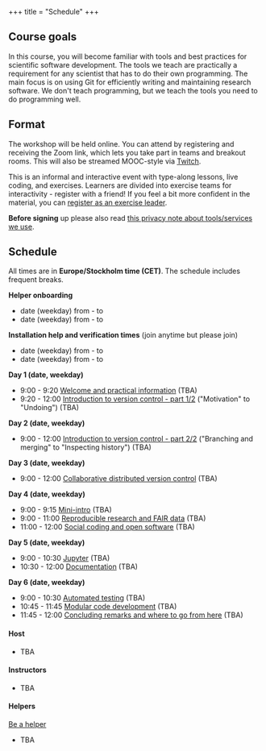 +++
title = "Schedule"
+++

## Course goals

In this course, you will become familiar with tools and best practices
for scientific software development.  The tools we teach are
practically a requirement for any scientist that has to do their own programming. The main
focus is on using Git for efficiently writing and maintaining research
software. We don't teach programming, but we teach the tools you need
to do programming well.

## Format

The workshop will be held online.  You can attend by registering and
receiving the Zoom link, which lets you take part in teams and
breakout rooms.  This will also be streamed MOOC-style via
[Twitch](https://twitch.tv/coderefinery).

This is an informal and interactive event with type-along lessons,
live coding, and exercises. Learners are divided into exercise teams for
interactivity - register with a friend!  If you feel a bit more
confident in the material, you can [register as an exercise leader](volunteer/).

**Before signing** up please also read
[this privacy note about tools/services we use](requirements/#privacy-and-tools-online-services).


## Schedule

All times are in **Europe/Stockholm time (CET)**.
The schedule includes frequent breaks.

**Helper onboarding**
- date (weekday) from - to
- date (weekday) from - to

**Installation help and verification times** (join anytime but please join)
- date (weekday) from - to
- date (weekday) from - to

**Day 1 (date, weekday)**
- 9:00 - 9:20
  [Welcome and practical information](https://github.com/coderefinery/workshop-intro/blob/master/README.md)
  (TBA)
- 9:20 - 12:00
  [Introduction to version control - part 1/2](https://coderefinery.github.io/git-intro/) ("Motivation" to "Undoing")
  (TBA)

**Day 2 (date, weekday)**
- 9:00 - 12:00
  [Introduction to version control - part 2/2](https://coderefinery.github.io/git-intro/) ("Branching and merging" to "Inspecting history")
  (TBA)

**Day 3 (date, weekday)**
- 9:00 - 12:00
  [Collaborative distributed version control](https://coderefinery.github.io/git-collaborative/)
  (TBA)

**Day 4 (date, weekday)**
- 9:00 - 9:15
  [Mini-intro](https://github.com/coderefinery/workshop-intro/blob/master/README.md)
  (TBA)
- 9:00 - 11:00
  [Reproducible research and FAIR data](https://coderefinery.github.io/reproducible-research/)
  (TBA)
- 11:00 - 12:00
  [Social coding and open software](https://cicero.xyz/v3/remark/0.14.0/github.com/coderefinery/social-coding/master/talk.md)
  (TBA)

**Day 5 (date, weekday)**
- 9:00 - 10:30
  [Jupyter](https://coderefinery.github.io/jupyter/)
  (TBA)
- 10:30 - 12:00
  [Documentation](https://coderefinery.github.io/documentation/)
  (TBA)

**Day 6 (date, weekday)**
- 9:00 - 10:30
  [Automated testing](https://coderefinery.github.io/testing/)
  (TBA)
- 10:45 - 11:45
  [Modular code development](https://coderefinery.github.io/modular-type-along/)
  (TBA)
- 11:45 - 12:00
  [Concluding remarks and where to go from here](https://github.com/coderefinery/workshop-outro/blob/master/README.md)
  (TBA)


#### Host
- TBA

#### Instructors

- TBA


#### Helpers

[Be a helper](volunteer/)

- TBA
